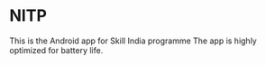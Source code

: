 # NITP
This is the Android app for Skill India programme
The app is highly optimized for battery life.

